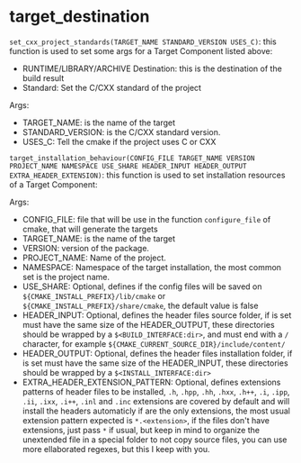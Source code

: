 # target_destination

`set_cxx_project_standards(TARGET_NAME STANDARD_VERSION USES_C)`:
this function is used to set some args for a Target Component listed above:

- RUNTIME/LIBRARY/ARCHIVE Destination: this is the destination of the build result
- Standard: Set the C/CXX standard of the project 

Args:
- TARGET_NAME: is the name of the target
- STANDARD_VERSION: is the C/CXX standard version.
- USES_C: Tell the cmake if the project uses C or CXX

`target_installation_behaviour(CONFIG_FILE TARGET_NAME VERSION PROJECT_NAME NAMESPACE USE_SHARE HEADER_INPUT HEADER_OUTPUT EXTRA_HEADER_EXTENSION)`:
this function is used to set installation resources of a Target Component:

Args:
- CONFIG_FILE: file that will be use in the function `configure_file` of cmake, that will generate the targets
- TARGET_NAME: is the name of the target
- VERSION: version of the package.
- PROJECT_NAME: Name of the project.
- NAMESPACE: Namespace of the target installation, the most common set is the project name.
- USE_SHARE: Optional, defines if the config files will be saved on `${CMAKE_INSTALL_PREFIX}/lib/cmake` or `${CMAKE_INSTALL_PREFIX}/share/cmake`, the default value is false
- HEADER_INPUT: Optional, defines the header files source folder, if is set must have the same size of the HEADER_OUTPUT, these directories should be wrapped by a `$<BUILD_INTERFACE:dir>`, and must end with a `/` character, for example `${CMAKE_CURRENT_SOURCE_DIR}/include/content/`
- HEADER_OUTPUT: Optional, defines the header files installation folder, if is set must have the same size of the HEADER_INPUT, these directories should be wrapped by a `$<INSTALL_INTERFACE:dir>`
- EXTRA_HEADER_EXTENSION_PATTERN: Optional, defines extensions patterns of header files to be installed, `.h`, `.hpp`, `.hh`, `.hxx`, `.h++`, `.i`, `.ipp`, `.ii`, `.ixx`, `.i++`, `.inl` and `.inc` extensions are covered by default and will install the headers automaticly if are the only extensions, the most usual extension pattern expected is `*.<extension>`, if the files don't have extensions, just pass `*` if usual, but keep in mind to organize the unextended file in a special folder to not copy source files, you can use more ellaborated regexes, but this I keep with you.
